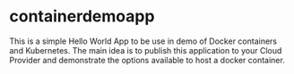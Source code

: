 # containerdemoapp
This is a simple Hello World App to be use in demo of Docker containers and Kubernetes.
The main idea is to publish this application to your Cloud Provider and demonstrate the options available to host a docker container. 
